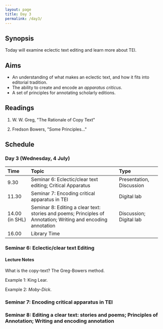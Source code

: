 ```yaml
---
layout: page
title: Day 3
permalink: /day3/
---
```


## Synopsis

Today will examine eclectic text editing and learn more about TEI.

## Aims

- An understanding of what makes an eclectic text, and how it fits into editorial tradition.
- The ability to create and encode an *apparatus criticus*.
- A set of principles for annotating scholarly editions.

## Readings

1. W. W. Greg, "The Rationale of Copy Text"

2. Fredson Bowers, "Some Principles..."

## Schedule

### Day 3 (Wednesday, 4 July)

Time | Topic | Type |
:----|:-----|:------|
9.30 | Seminar 6: Eclectic/clear text editing; Critical Apparatus | Presentation, Discussion |
11.30  | Seminar 7: Encoding critical apparatus in TEI | Digital lab |
14.00 (in SHL)  | Seminar 8: Editing a clear text: stories and poems; Principles of Annotation; Writing and encoding annotation | Discussion; Digital lab |
16.00 | Library Time |

### Seminar 6: Eclectic/clear text Editing

#### Lecture Notes

What is the copy-text? The Greg-Bowers method.

Example 1: King Lear.

Example 2: *Moby-Dick*.

### Seminar 7: Encoding critical apparatus in TEI

### Seminar 8: Editing a clear text: stories and poems; Principles of Annotation; Writing and encoding annotation
